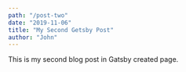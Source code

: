 ```yaml
---
path: "/post-two"
date: "2019-11-06"
title: "My Second Getsby Post"
author: "John"
---
```


This is my second blog post in Gatsby created page.